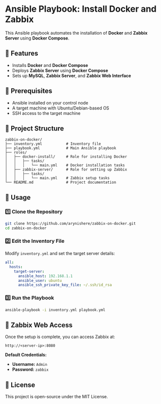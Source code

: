 # Ansible Playbook: Install Docker and Zabbix

This Ansible playbook automates the installation of **Docker** and **Zabbix Server** using **Docker Compose**.

## 🚀 Features
- Installs **Docker** and **Docker Compose**
- Deploys **Zabbix Server** using **Docker Compose**
- Sets up **MySQL**, **Zabbix Server**, and **Zabbix Web Interface**

## 📌 Prerequisites
- Ansible installed on your control node
- A target machine with Ubuntu/Debian-based OS
- SSH access to the target machine

## 📂 Project Structure
```
zabbix-on-docker/
├── inventory.yml           # Inventory file
├── playbook.yml            # Main Ansible playbook
├── roles/
│   ├── docker-install/     # Role for installing Docker
│   │   ├── tasks/
│   │   │   └── main.yml    # Docker installation tasks
│   ├── zabbix-server/      # Role for setting up Zabbix
│   │   ├── tasks/
│   │   │   └── main.yml    # Zabbix setup tasks
└── README.md               # Project documentation
```

## 🔧 Usage
### 1️⃣ Clone the Repository
```bash
git clone https://github.com/arynishere/zabbix-on-docker.git
cd zabbix-on-docker
```

### 2️⃣ Edit the Inventory File
Modify `inventory.yml` and set the target server details:
```yaml
all:
  hosts:
    target-server:
      ansible_host: 192.168.1.1
      ansible_user: ubuntu
      ansible_ssh_private_key_file: ~/.ssh/id_rsa
```

### 3️⃣ Run the Playbook
```bash
ansible-playbook -i inventory.yml playbook.yml
```

## 📌 Zabbix Web Access
Once the setup is complete, you can access Zabbix at:
```
http://<server-ip>:8080
```
**Default Credentials:**
- **Username:** `Admin`
- **Password:** `zabbix`

## 📜 License
This project is open-source under the MIT License.

